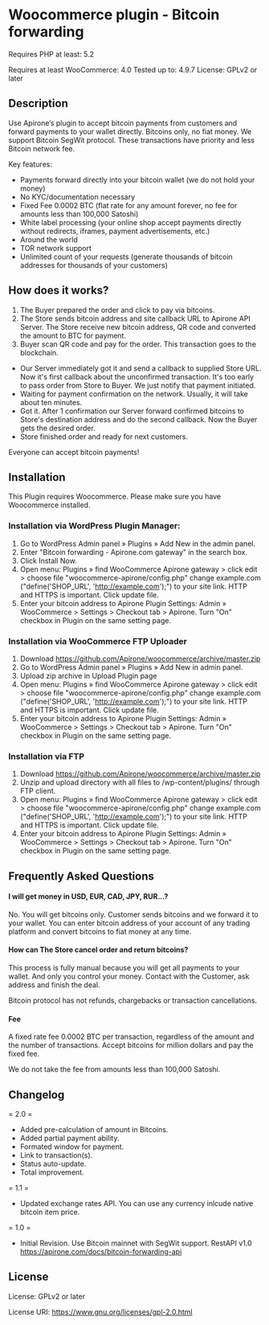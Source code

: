 ﻿# Woocommerce plugin - Bitcoin forwarding

Requires PHP at least: 5.2

Requires at least WooCommerce: 4.0
Tested up to: 4.9.7
License: GPLv2 or later

## Description

Use Apirone’s plugin to accept bitcoin payments from customers and forward payments to your wallet directly. Bitcoins only, no fiat money. We support Bitcoin SegWit protocol. These transactions have priority and less Bitcoin network fee.

Key features:

* Payments forward directly into your bitcoin wallet (we do not hold your money)
* No KYC/documentation necessary
* Fixed Fee 0.0002 BTC (flat rate for any amount forever, no fee for amounts less than 100,000 Satoshi)
* White label processing (your online shop accept payments directly without redirects, iframes, payment advertisements, etc.)
* Around the world
* TOR network support
* Unlimited count of your requests (generate thousands of bitcoin addresses for thousands of your customers)


## How does it works?

1. The Buyer prepared the order and click to pay via bitcoins.
1. The Store sends bitcoin address and site callback URL to Apirone API Server. The Store receive new bitcoin address, QR code and converted the amount to BTC for payment.
1. Buyer scan QR code and pay for the order. This transaction goes to the blockchain.
* Our Server immediately got it and send a callback to supplied Store URL. Now it's first callback about the unconfirmed transaction. It's too early to pass order from Store to Buyer. We just notify that payment initiated.
* Waiting for payment confirmation on the network. Usually, it will take about ten minutes.
* Got it. After 1 confirmation our Server forward confirmed bitcoins to Store's destination address and do the second callback. Now the Buyer gets the desired order.
* Store finished order and ready for next customers.

Everyone can accept bitcoin payments!



## Installation

This Plugin requires Woocommerce. Please make sure you have Woocommerce installed.


### Installation via WordPress Plugin Manager:

1. Go to WordPress Admin panel » Plugins » Add New in the admin panel.
2. Enter "Bitcoin forwarding - Apirone.com gateway" in the search box.
3. Click Install Now.
4. Open menu: Plugins » find WooCommerce Apirone gateway > click edit > choose file "woocommerce-apirone/config.php"
change example.com ("define('SHOP_URL', 'http://example.com');") to your site link. HTTP and HTTPS is important. Click update file.
5. Enter your bitcoin address to Apirone Plugin Settings: Admin » WooCommerce > Settings > Checkout tab > Apirone.
Turn "On" checkbox in Plugin on the same setting page.

### Installation via WooCommerce FTP Uploader

1. Download https://github.com/Apirone/woocommerce/archive/master.zip
2. Go to WordPress Admin panel » Plugins » Add New in admin panel.
3. Upload zip archive in Upload Plugin page
4. Open menu: Plugins » find WooCommerce Apirone gateway > click edit > choose file "woocommerce-apirone/config.php"
change example.com ("define('SHOP_URL', 'http://example.com');") to your site link. HTTP and HTTPS is important. Click update file.
5. Enter your bitcoin address to Apirone Plugin Settings: Admin » WooCommerce > Settings > Checkout tab > Apirone.
Turn "On" checkbox in Plugin on the same setting page.

### Installation via FTP

1. Download https://github.com/Apirone/woocommerce/archive/master.zip
2. Unzip and upload directory with all files to /wp-content/plugins/ through FTP client.
3. Open menu: Plugins » find WooCommerce Apirone gateway > click edit > choose file "woocommerce-apirone/config.php"
change example.com ("define('SHOP_URL', 'http://example.com');") to your site link. HTTP and HTTPS is important. Click update file.
4. Enter your bitcoin address to Apirone Plugin Settings: Admin » WooCommerce > Settings > Checkout tab > Apirone.
Turn "On" checkbox in Plugin on the same setting page.


## Frequently Asked Questions

#### I will get money in USD, EUR, CAD, JPY, RUR...?

No. You will get bitcoins only. Customer sends bitcoins and we forward it to your wallet.
You can enter bitcoin address of your account of any trading platform and convert bitcoins to fiat money at any time.

#### How can The Store cancel order and return bitcoins?

This process is fully manual because you will get all payments to your wallet. And only you control your money.
Contact with the Customer, ask address and finish the deal.

Bitcoin protocol has not refunds, chargebacks or transaction cancellations.

#### Fee

A fixed rate fee 0.0002 BTC per transaction, regardless of the amount and the number of transactions. Accept bitcoins for million dollars and pay the fixed fee.

We do not take the fee from amounts less than 100,000 Satoshi.


## Changelog

= 2.0 =
- Added pre-calculation of amount in Bitcoins.
- Added partial payment ability.
- Formated window for payment.
- Link to transaction(s).
- Status auto-update.
- Total improvement.

= 1.1 =
- Updated exchange rates API. You can use any currency inlcude native bitcoin item price.

= 1.0 =

- Initial Revision. Use Bitcoin mainnet with SegWit support.
RestAPI v1.0 https://apirone.com/docs/bitcoin-forwarding-api



## License

License: GPLv2 or later

License URI: https://www.gnu.org/licenses/gpl-2.0.html
